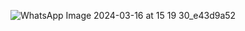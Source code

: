 ![WhatsApp Image 2024-03-16 at 15 19 30_e43d9a52](https://github.com/YousifEhab/CPP-Mini-Projects/assets/145108594/2d9e53b7-a77d-4599-b67e-3510183b7f52)
